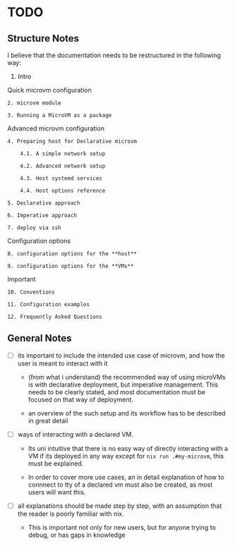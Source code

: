 # TODO

## Structure Notes

I believe that the documentation needs to be restructured in the following way:


1. Intro

Quick microvm configuration

    2. microvm module

    3. Running a MicroVM as a package

Advanced microvm configuration

    4. Preparing host for Declarative microvm

        4.1. A simple network setup

        4.2. Advanced network setup

        4.3. Host systemd services
        
        4.4. Host options reference

    5. Declarative approach

    6. Imperative approach
    
    7. deploy via ssh

Configuration options

    8. configuration options for the **host**

    9. configuration options for the **VMs**

Important

    10. Conventions

    11. Configuration examples

    12. Frequently Asked Questions 


## General Notes

- [ ] its important to include the intended use case of microvm, and how the user is meant to interact with it

    * (from what i understand) the recommended way of using microVMs is with declarative deployment, but imperative management. This needs to be clearly stated, and most documentation must be focused on that way of deployment.

    * an overview of the such setup and its workflow has to be described in great detail

- [ ] ways of interacting with a declared VM. 

    * Its uni intuitive that there is no easy way of directly interacting with a VM if its deployed in any way except for ```nix run .#my-microvm```, this must be explained. 

    * In order to cover more use cases, an in detail explanation of how to connnect to tty of a declared vm must also be created, as most users will want this.


- [ ] all explanations should be made step by step, with an assumption that the reader is poorly familiar with nix.

    * This is important not only for new users, but for anyone trying to debug, or has gaps in knowledge 




